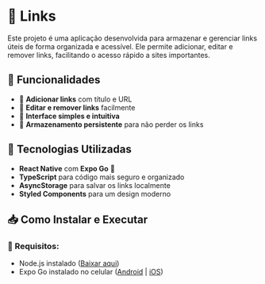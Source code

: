 # 🔗 Links

Este projeto é uma aplicação desenvolvida para armazenar e gerenciar links úteis de forma organizada e acessível. Ele permite adicionar, editar e remover links, facilitando o acesso rápido a sites importantes.

## 📌 Funcionalidades

- 🔹 **Adicionar links** com título e URL  
- 🔹 **Editar e remover links** facilmente  
- 🔹 **Interface simples e intuitiva**  
- 🔹 **Armazenamento persistente** para não perder os links  

## 🚀 Tecnologias Utilizadas

- **React Native** com **Expo Go** 📱  
- **TypeScript** para código mais seguro e organizado  
- **AsyncStorage** para salvar os links localmente  
- **Styled Components** para um design moderno  

## 📥 Como Instalar e Executar

### 🔹 Requisitos:
- Node.js instalado ([Baixar aqui](https://nodejs.org/))  
- Expo Go instalado no celular ([Android](https://play.google.com/store/apps/details?id=host.exp.exponent) | [iOS](https://apps.apple.com/us/app/expo-go/id982107779))  
